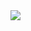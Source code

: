 <a href>
  <img src="https://api.githubtrends.io/user/svg/edwloef/repos?time_range=all_time&loc_metric=changed&theme=dark"/>
</a>
